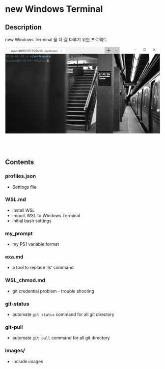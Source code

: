 # new Windows Terminal

## Description

new Windows Terminal 을 더 잘 다루기 위한 프로젝트



![](./images/wsl_on_windows_terminal.png)


<br><br>


## Contents

### profiles.json

- Settings file



### WSL.md

- install WSL
- import WSL to Windows Terminal
- initial bash settings



### my_prompt

- my PS1 variable format



### exa.md

- a tool to replace 'ls' command



### WSL_chmod.md

- git credential problem - trouble shooting



### git-status

- automate `git status` command for all git directory



### git-pull

- automate `git pull` command for all git directory




### images/

- include images